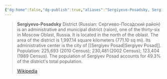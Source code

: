 ```yaml
---
{"dg-home":false,"dg-publish":true,"aliases":"Sergiyevo-Posadsky, Sergiyevo Posadsky, Се́ргиево-Поса́дский райо́н","locations":null,"tag":null,"date":null,"location":[56.4812597,38.079089580558914],"title":"Sergiyevo-Posadsky District, Moscow Oblast, Central Federal District, Russia","permalink":"/maps/sergiyevo-posadsky-district-moscow-oblast-central-federal-district-russia/","dgHomeLink":true,"dgPassFrontmatter":true}
---
```


> **Sergiyevo-Posadsky** District (Russian: Се́ргиево-Поса́дский райо́н) is an administrative and municipal district (raion), one of the thirty-six in Moscow Oblast, Russia. It is located in the north of the oblast. The area of the district is 1,997.14 square kilometers (771.10 sq mi). Its administrative center is the city of [[Sergiyev Posad|Sergiyev Posad]]. Population: 225,693 (2010 Census); 230,481 (2002 Census); 123,404 (1989 Census). The population of Sergiyev Posad accounts for 49.3% of the district's total population.
>
> [Wikipedia](https://en.wikipedia.org/wiki/Sergiyevo-Posadsky%20District)
